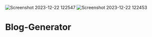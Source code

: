 ![Screenshot 2023-12-22 122547](https://github.com/djdhairya/Blog-Generator/assets/99894946/bc21d690-14da-4a23-9b7b-8de5b511c45b)
![Screenshot 2023-12-22 122453](https://github.com/djdhairya/Blog-Generator/assets/99894946/1f323e13-5e82-44ea-a43e-f7b2fcebdf77)
# Blog-Generator
